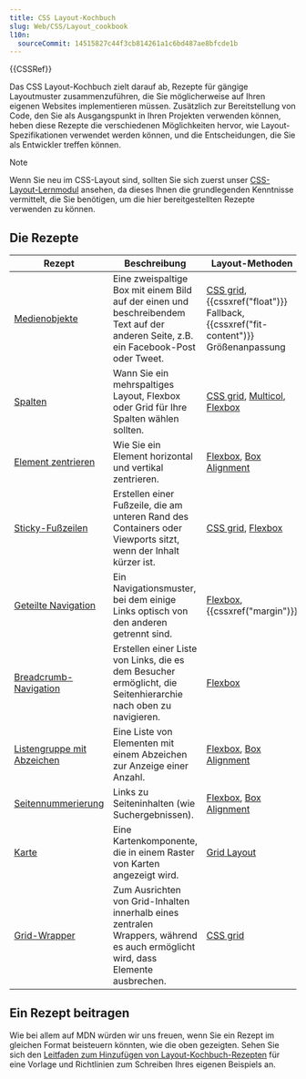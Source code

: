 ```yaml
---
title: CSS Layout-Kochbuch
slug: Web/CSS/Layout_cookbook
l10n:
  sourceCommit: 14515827c44f3cb814261a1c6bd487ae8bfcde1b
---
```


{{CSSRef}}

Das CSS Layout-Kochbuch zielt darauf ab, Rezepte für gängige Layoutmuster zusammenzuführen, die Sie möglicherweise auf Ihren eigenen Websites implementieren müssen. Zusätzlich zur Bereitstellung von Code, den Sie als Ausgangspunkt in Ihren Projekten verwenden können, heben diese Rezepte die verschiedenen Möglichkeiten hervor, wie Layout-Spezifikationen verwendet werden können, und die Entscheidungen, die Sie als Entwickler treffen können.

> [!NOTE]
> Wenn Sie neu im CSS-Layout sind, sollten Sie sich zuerst unser [CSS-Layout-Lernmodul](/de/docs/Learn/CSS/CSS_layout) ansehen, da dieses Ihnen die grundlegenden Kenntnisse vermittelt, die Sie benötigen, um die hier bereitgestellten Rezepte verwenden zu können.

## Die Rezepte

| Rezept                                                                                | Beschreibung                                                                                                                         | Layout-Methoden                                                                                                                                     |
| ------------------------------------------------------------------------------------- | ------------------------------------------------------------------------------------------------------------------------------------ | --------------------------------------------------------------------------------------------------------------------------------------------------- |
| [Medienobjekte](/de/docs/Web/CSS/Layout_cookbook/Media_objects)                       | Eine zweispaltige Box mit einem Bild auf der einen und beschreibendem Text auf der anderen Seite, z.B. ein Facebook-Post oder Tweet. | [CSS grid](/de/docs/Web/CSS/CSS_grid_layout), {{cssxref("float")}} Fallback, {{cssxref("fit-content")}} Größenanpassung                             |
| [Spalten](/de/docs/Web/CSS/Layout_cookbook/Column_layouts)                            | Wann Sie ein mehrspaltiges Layout, Flexbox oder Grid für Ihre Spalten wählen sollten.                                                | [CSS grid](/de/docs/Web/CSS/CSS_grid_layout), [Multicol](/de/docs/Web/CSS/CSS_multicol_layout), [Flexbox](/de/docs/Web/CSS/CSS_flexible_box_layout) |
| [Element zentrieren](/de/docs/Web/CSS/Layout_cookbook/Center_an_element)              | Wie Sie ein Element horizontal und vertikal zentrieren.                                                                              | [Flexbox](/de/docs/Web/CSS/CSS_flexible_box_layout), [Box Alignment](/de/docs/Web/CSS/CSS_box_alignment)                                            |
| [Sticky-Fußzeilen](/de/docs/Web/CSS/Layout_cookbook/Sticky_footers)                   | Erstellen einer Fußzeile, die am unteren Rand des Containers oder Viewports sitzt, wenn der Inhalt kürzer ist.                       | [CSS grid](/de/docs/Web/CSS/CSS_grid_layout), [Flexbox](/de/docs/Web/CSS/CSS_flexible_box_layout)                                                   |
| [Geteilte Navigation](/de/docs/Web/CSS/Layout_cookbook/Split_Navigation)              | Ein Navigationsmuster, bei dem einige Links optisch von den anderen getrennt sind.                                                   | [Flexbox](/de/docs/Web/CSS/CSS_flexible_box_layout), {{cssxref("margin")}}                                                                          |
| [Breadcrumb-Navigation](/de/docs/Web/CSS/Layout_cookbook/Breadcrumb_Navigation)       | Erstellen einer Liste von Links, die es dem Besucher ermöglicht, die Seitenhierarchie nach oben zu navigieren.                       | [Flexbox](/de/docs/Web/CSS/CSS_flexible_box_layout)                                                                                                 |
| [Listengruppe mit Abzeichen](/de/docs/Web/CSS/Layout_cookbook/List_group_with_badges) | Eine Liste von Elementen mit einem Abzeichen zur Anzeige einer Anzahl.                                                               | [Flexbox](/de/docs/Web/CSS/CSS_flexible_box_layout), [Box Alignment](/de/docs/Web/CSS/CSS_box_alignment)                                            |
| [Seitennummerierung](/de/docs/Web/CSS/Layout_cookbook/Pagination)                     | Links zu Seiteninhalten (wie Suchergebnissen).                                                                                       | [Flexbox](/de/docs/Web/CSS/CSS_flexible_box_layout), [Box Alignment](/de/docs/Web/CSS/CSS_box_alignment)                                            |
| [Karte](/de/docs/Web/CSS/Layout_cookbook/Card)                                        | Eine Kartenkomponente, die in einem Raster von Karten angezeigt wird.                                                                | [Grid Layout](/de/docs/Web/CSS/CSS_grid_layout)                                                                                                     |
| [Grid-Wrapper](/de/docs/Web/CSS/Layout_cookbook/Grid_wrapper)                         | Zum Ausrichten von Grid-Inhalten innerhalb eines zentralen Wrappers, während es auch ermöglicht wird, dass Elemente ausbrechen.      | [CSS grid](/de/docs/Web/CSS/CSS_grid_layout)                                                                                                        |

## Ein Rezept beitragen

Wie bei allem auf MDN würden wir uns freuen, wenn Sie ein Rezept im gleichen Format beisteuern könnten, wie die oben gezeigten. Sehen Sie sich den [Leitfaden zum Hinzufügen von Layout-Kochbuch-Rezepten](/de/docs/Web/CSS/Layout_cookbook/Contribute_a_recipe) für eine Vorlage und Richtlinien zum Schreiben Ihres eigenen Beispiels an.
